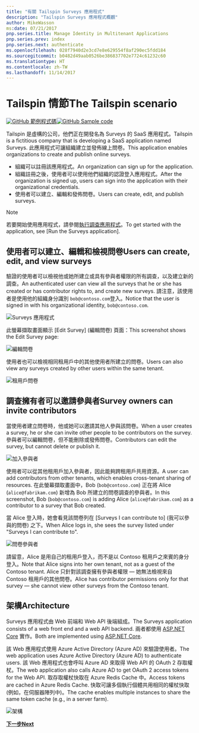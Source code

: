 ```yaml
---
title: "有關 Tailspin Surveys 應用程式"
description: "Tailspin Surveys 應用程式概觀"
author: MikeWasson
ms:date: 07/21/2017
pnp.series.title: Manage Identity in Multitenant Applications
pnp.series.prev: index
pnp.series.next: authenticate
ms.openlocfilehash: 028f7940d2e3cd7e8e629554f8af290ec5fdd184
ms.sourcegitcommit: b0482d49aab0526be386837702e7724c61232c60
ms.translationtype: HT
ms.contentlocale: zh-TW
ms.lasthandoff: 11/14/2017
---
```

# <a name="the-tailspin-scenario"></a><span data-ttu-id="7613f-103">Tailspin 情節</span><span class="sxs-lookup"><span data-stu-id="7613f-103">The Tailspin scenario</span></span>

<span data-ttu-id="7613f-104">[![GitHub](../_images/github.png) 範例程式碼][sample application]</span><span class="sxs-lookup"><span data-stu-id="7613f-104">[![GitHub](../_images/github.png) Sample code][sample application]</span></span>

<span data-ttu-id="7613f-105">Tailspin 是虛構的公司，他們正在開發名為 Surveys 的 SaaS 應用程式。</span><span class="sxs-lookup"><span data-stu-id="7613f-105">Tailspin is a fictitious company that is developing a SaaS application named Surveys.</span></span> <span data-ttu-id="7613f-106">此應用程式可讓組織建立並發佈線上問卷。</span><span class="sxs-lookup"><span data-stu-id="7613f-106">This application enables organizations to create and publish online surveys.</span></span>

* <span data-ttu-id="7613f-107">組織可以註冊該應用程式。</span><span class="sxs-lookup"><span data-stu-id="7613f-107">An organization can sign up for the application.</span></span>
* <span data-ttu-id="7613f-108">組織註冊之後，使用者可以使用他們組織的認證登入應用程式。</span><span class="sxs-lookup"><span data-stu-id="7613f-108">After the organization is signed up, users can sign into the application with their organizational credentials.</span></span>
* <span data-ttu-id="7613f-109">使用者可以建立、編輯和發佈問卷。</span><span class="sxs-lookup"><span data-stu-id="7613f-109">Users can create, edit, and publish surveys.</span></span>

> [!NOTE]
> <span data-ttu-id="7613f-110">若要開始使用應用程式，請參閱[執行調查應用程式]。</span><span class="sxs-lookup"><span data-stu-id="7613f-110">To get started with the application, see [Run the Surveys application].</span></span>
> 
> 

## <a name="users-can-create-edit-and-view-surveys"></a><span data-ttu-id="7613f-111">使用者可以建立、編輯和檢視問卷</span><span class="sxs-lookup"><span data-stu-id="7613f-111">Users can create, edit, and view surveys</span></span>
<span data-ttu-id="7613f-112">驗證的使用者可以檢視他或她所建立或具有參與者權限的所有調查，以及建立新的調查。</span><span class="sxs-lookup"><span data-stu-id="7613f-112">An authenticated user can view all the surveys that he or she has created or has contributor rights to, and create new surveys.</span></span> <span data-ttu-id="7613f-113">請注意，該使用者是使用他的組織身分識別 `bob@contoso.com`登入。</span><span class="sxs-lookup"><span data-stu-id="7613f-113">Notice that the user is signed in with his organizational identity, `bob@contoso.com`.</span></span>

![Surveys 應用程式](./images/surveys-screenshot.png)

<span data-ttu-id="7613f-115">此螢幕擷取畫面顯示 [Edit Survey] (編輯問卷) 頁面：</span><span class="sxs-lookup"><span data-stu-id="7613f-115">This screenshot shows the Edit Survey page:</span></span>

![編輯問卷](./images/edit-survey.png)

<span data-ttu-id="7613f-117">使用者也可以檢視相同租用戶中的其他使用者所建立的問卷。</span><span class="sxs-lookup"><span data-stu-id="7613f-117">Users can also view any surveys created by other users within the same tenant.</span></span>

![租用戶問卷](./images/tenant-surveys.png)

## <a name="survey-owners-can-invite-contributors"></a><span data-ttu-id="7613f-119">調查擁有者可以邀請參與者</span><span class="sxs-lookup"><span data-stu-id="7613f-119">Survey owners can invite contributors</span></span>
<span data-ttu-id="7613f-120">當使用者建立問卷時，他或她可以邀請其他人參與該問卷。</span><span class="sxs-lookup"><span data-stu-id="7613f-120">When a user creates a survey, he or she can invite other people to be contributors on the survey.</span></span> <span data-ttu-id="7613f-121">參與者可以編輯問卷，但不能刪除或發佈問卷。</span><span class="sxs-lookup"><span data-stu-id="7613f-121">Contributors can edit the survey, but cannot delete or publish it.</span></span>  

![加入參與者](./images/add-contributor.png)

<span data-ttu-id="7613f-123">使用者可以從其他租用戶加入參與者，因此能夠跨租用戶共用資源。</span><span class="sxs-lookup"><span data-stu-id="7613f-123">A user can add contributors from other tenants, which enables cross-tenant sharing of resources.</span></span> <span data-ttu-id="7613f-124">在此螢幕擷取畫面中，Bob (`bob@contoso.com`) 正在將 Alice (`alice@fabrikam.com`) 新增為 Bob 所建立的問卷調查的參與者。</span><span class="sxs-lookup"><span data-stu-id="7613f-124">In this screenshot, Bob (`bob@contoso.com`) is adding Alice (`alice@fabrikam.com`) as a contributor to a survey that Bob created.</span></span>

<span data-ttu-id="7613f-125">當 Alice 登入時，她會看見該問卷列在 [Surveys I can contribute to] (我可以參與的問卷) 之下。</span><span class="sxs-lookup"><span data-stu-id="7613f-125">When Alice logs in, she sees the survey listed under "Surveys I can contribute to".</span></span>

![問卷參與者](./images/contributor.png)

<span data-ttu-id="7613f-127">請留意，Alice 是用自己的租用戶登入，而不是以 Contoso 租用戶之來賓的身分登入。</span><span class="sxs-lookup"><span data-stu-id="7613f-127">Note that Alice signs into her own tenant, not as a guest of the Contoso tenant.</span></span> <span data-ttu-id="7613f-128">Alice 只針對該調查擁有參與者權限 &mdash; 她無法檢視來自 Contoso 租用戶的其他問卷。</span><span class="sxs-lookup"><span data-stu-id="7613f-128">Alice has contributor permissions only for that survey &mdash; she cannot view other surveys from the Contoso tenant.</span></span>

## <a name="architecture"></a><span data-ttu-id="7613f-129">架構</span><span class="sxs-lookup"><span data-stu-id="7613f-129">Architecture</span></span>
<span data-ttu-id="7613f-130">Surveys 應用程式由 Web 前端和 Web API 後端組成。</span><span class="sxs-lookup"><span data-stu-id="7613f-130">The Surveys application consists of a web front end and a web API backend.</span></span> <span data-ttu-id="7613f-131">兩者都使用 [ASP.NET Core] 實作。</span><span class="sxs-lookup"><span data-stu-id="7613f-131">Both are implemented using [ASP.NET Core].</span></span>

<span data-ttu-id="7613f-132">該 Web 應用程式使用 Azure Active Directory (Azure AD) 來驗證使用者。</span><span class="sxs-lookup"><span data-stu-id="7613f-132">The web application uses Azure Active Directory (Azure AD) to authenticate users.</span></span> <span data-ttu-id="7613f-133">該 Web 應用程式也會呼叫 Azure AD 來取得 Web API 的 OAuth 2 存取權杖。</span><span class="sxs-lookup"><span data-stu-id="7613f-133">The web application also calls Azure AD to get OAuth 2 access tokens for the Web API.</span></span> <span data-ttu-id="7613f-134">取存取權杖快取在 Azure Redis Cache 中。</span><span class="sxs-lookup"><span data-stu-id="7613f-134">Access tokens are cached in Azure Redis Cache.</span></span> <span data-ttu-id="7613f-135">快取可讓多個執行個體共用相同的權杖快取 (例如，在伺服器陣列中)。</span><span class="sxs-lookup"><span data-stu-id="7613f-135">The cache enables multiple instances to share the same token cache (e.g., in a server farm).</span></span>

![架構](./images/architecture.png)

<span data-ttu-id="7613f-137">[**下一步**][authentication]</span><span class="sxs-lookup"><span data-stu-id="7613f-137">[**Next**][authentication]</span></span>

<!-- Links -->

[authentication]: authenticate.md

[執行調查應用程式]: ./run-the-app.md
[ASP.NET Core]: /aspnet/core
[sample application]: https://github.com/mspnp/multitenant-saas-guidance
